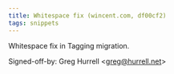 ```yaml
---
title: Whitespace fix (wincent.com, df00cf2)
tags: snippets
---
```


Whitespace fix in Tagging migration.

Signed-off-by: Greg Hurrell &lt;greg@hurrell.net&gt;
